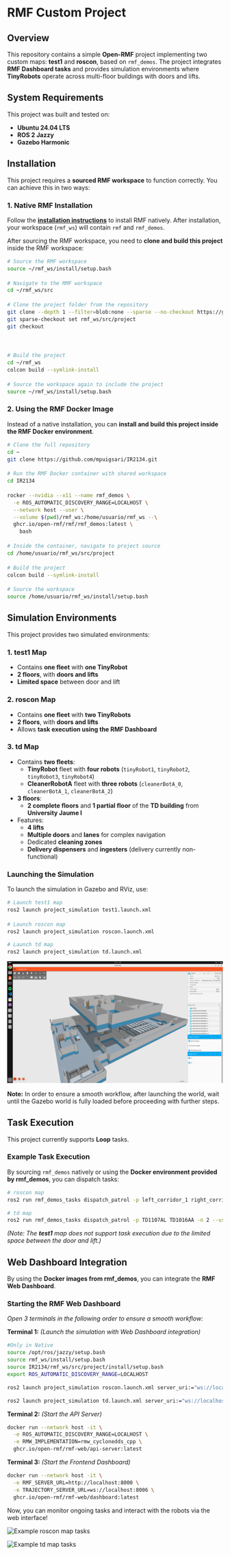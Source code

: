 # RMF Custom Project

## Overview

This repository contains a simple **Open-RMF** project implementing two custom maps: **test1** and **roscon**, based on `rmf_demos`. The project integrates **RMF Dashboard tasks** and provides simulation environments where **TinyRobots** operate across multi-floor buildings with doors and lifts.

## System Requirements

This project was built and tested on:

- **Ubuntu 24.04 LTS**
- **ROS 2 Jazzy**
- **Gazebo Harmonic**

## Installation

This project requires a **sourced RMF workspace** to function correctly. You can achieve this in two ways:

### 1. **Native RMF Installation**

Follow the **[installation instructions](https://github.com/open-rmf/rmf?tab=readme-ov-file#installation-instructions)** to install RMF natively. After installation, your workspace (`rmf_ws`) will contain `rmf` and `rmf_demos`.

After sourcing the RMF workspace, you need to **clone and build this project** inside the RMF workspace:

```bash
# Source the RMF workspace
source ~/rmf_ws/install/setup.bash

# Navigate to the RMF workspace
cd ~/rmf_ws/src

# Clone the project folder from the repository
git clone --depth 1 --filter=blob:none --sparse --no-checkout https://github.com/mpuigsari/IR2134.git .
git sparse-checkout set rmf_ws/src/project
git checkout



# Build the project
cd ~/rmf_ws
colcon build --symlink-install

# Source the workspace again to include the project
source ~/rmf_ws/install/setup.bash
```

### 2. **Using the RMF Docker Image**

Instead of a native installation, you can **install and build this project inside the RMF Docker environment**.

```bash
# Clone the full repository
cd ~
git clone https://github.com/mpuigsari/IR2134.git

# Run the RMF Docker container with shared workspace
cd IR2134

rocker --nvidia --x11 --name rmf_demos \
  -e ROS_AUTOMATIC_DISCOVERY_RANGE=LOCALHOST \
  --network host --user \
  --volume $(pwd)/rmf_ws:/home/usuario/rmf_ws --\
  ghcr.io/open-rmf/rmf/rmf_demos:latest \
    bash

# Inside the container, navigate to project source
cd /home/usuario/rmf_ws/src/project

# Build the project
colcon build --symlink-install

# Source the workspace
source /home/usuario/rmf_ws/install/setup.bash
```

## Simulation Environments

This project provides two simulated environments:

### **1. test1 Map**
- Contains **one fleet** with **one TinyRobot**
- **2 floors**, with **doors and lifts**
- **Limited space** between door and lift

### **2. roscon Map**
- Contains **one fleet** with **two TinyRobots**
- **2 floors**, with **doors and lifts**
- Allows **task execution using the RMF Dashboard**

### **3. td Map**
- Contains **two fleets**: 
  - **TinyRobot** fleet with **four robots** (`tinyRobot1`, `tinyRobot2`, `tinyRobot3`, `tinyRobot4`)
  - **CleanerRobotA** fleet with **three robots** (`cleanerBotA_0`, `cleanerBotA_1`, `cleanerBotA_2`)
- **3 floors**:
  - **2 complete floors** and **1 partial floor** of the **TD building** from **University Jaume I**
- Features:
  - **4 lifts**
  - **Multiple doors** and **lanes** for complex navigation
  - Dedicated **cleaning zones**
  - **Delivery dispensers** and **ingesters** (delivery currently non-functional)


### **Launching the Simulation**

To launch the simulation in Gazebo and RViz, use:

```bash
# Launch test1 map
ros2 launch project_simulation test1.launch.xml

# Launch roscon map
ros2 launch project_simulation roscon.launch.xml
```
```bash
# Launch td map
ros2 launch project_simulation td.launch.xml
```

![Snapshot of roscon map](media/roscon_map.png)

**Note:** In order to ensure a smooth workflow, after launching the world, wait until the Gazebo world is fully loaded before proceeding with further steps.

## Task Execution

This project currently supports **Loop** tasks.

### **Example Task Execution**

By sourcing `rmf_demos` natively or using the **Docker environment provided by rmf_demos**, you can dispatch tasks:

```bash
# roscon map
ros2 run rmf_demos_tasks dispatch_patrol -p left_corridor_1 right_corridor_1 -n 2 --use_sim_time
```
```bash
# td map
ros2 run rmf_demos_tasks dispatch_patrol -p TD1107AL TD1016AA -n 2 --use_sim_time
```

_(Note: The **test1** map does not support task execution due to the limited space between the door and lift.)_

## Web Dashboard Integration

By using the **Docker images from rmf_demos**, you can integrate the **RMF Web Dashboard**.

### **Starting the RMF Web Dashboard**

_Open 3 terminals in the following order to ensure a smooth workflow:_

**Terminal 1:** _(Launch the simulation with Web Dashboard integration)_
```bash
#Only in Native
source /opt/ros/jazzy/setup.bash
source rmf_ws/install/setup.bash
source IR2134/rmf_ws/src/project/install/setup.bash
export ROS_AUTOMATIC_DISCOVERY_RANGE=LOCALHOST
```
```bash
ros2 launch project_simulation roscon.launch.xml server_uri:="ws://localhost:8000/_internal"
```
```bash
ros2 launch project_simulation td.launch.xml server_uri:="ws://localhost:8000/_internal"
```

**Terminal 2:** _(Start the API Server)_
```bash
docker run --network host -it \
  -e ROS_AUTOMATIC_DISCOVERY_RANGE=LOCALHOST \
  -e RMW_IMPLEMENTATION=rmw_cyclonedds_cpp \
  ghcr.io/open-rmf/rmf-web/api-server:latest
```

**Terminal 3:** _(Start the Frontend Dashboard)_
```bash
docker run --network host -it \
  -e RMF_SERVER_URL=http://localhost:8000 \
  -e TRAJECTORY_SERVER_URL=ws://localhost:8006 \
  ghcr.io/open-rmf/rmf-web/dashboard:latest
```

Now, you can monitor ongoing tasks and interact with the robots via the web interface!

![Example roscon map tasks](media/example_tasks.gif)

![Example td map tasks](media/td.gif)


